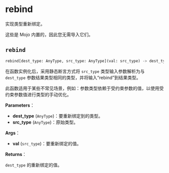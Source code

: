 # rebind

实现类型重新绑定。

这些是 Mojo 内置的，因此您无需导入它们。

## `rebind`

```python
rebind[dest_type: AnyType, src_type: AnyType](val: src_type) -> dest_type
```

在函数实例化后，采用静态断言方式将 `src_type` 类型输入参数解析为与 `dest_type` 参数结果类型相同的类型，并将输入“rebind”到结果类型。

此函数适用于某些不常见场景，例如：参数类型依赖于受约束参数的值，以使用受约束参数值进行类型的手动优化。

**Parameters**：

- **dest_type** (`AnyType`)：要重新绑定到的类型。
- **src_type** (`AnyType`)：原始类型。

**Args**：

- **val** (`src_type`)：要重新绑定的值。

**Returns**：

`dest_type` 的重新绑定的值。
